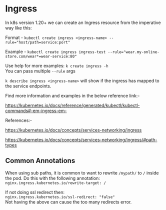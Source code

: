 # Ingress

In k8s version 1.20+ we can create an Ingress resource from the imperative way like this:

Format - `kubectl create ingress <ingress-name> --rule="host/path=service:port"`

Example - `kubectl create ingress ingress-test --rule="wear.my-online-store.com/wear*=wear-service:80"`

Use help for more examples: `k create ingress -h`  
You can pass multiple `--rule` args

`k describe ingress <ingress-name>` will show if the ingress has mapped to the service endpoints.

Find more information and examples in the below reference link:-

https://kubernetes.io/docs/reference/generated/kubectl/kubectl-commands#-em-ingress-em-

References:-

https://kubernetes.io/docs/concepts/services-networking/ingress

https://kubernetes.io/docs/concepts/services-networking/ingress/#path-types

## Common Annotations

When using sub paths, it is common to want to rewrite `/mypath/` to `/` inside the pod.  Do this with the following annotation:  
`nginx.ingress.kubernetes.io/rewrite-target: /`

If not doing ssl redirect then:  
`nginx.ingress.kubernetes.io/ssl-redirect: "false"`  
Not having the above can cause the too many redirects error.